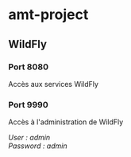 # amt-project

## WildFly

### Port 8080
Accès aux services WildFly

### Port 9990
Accès à l'administration de WildFly

*User : admin* \
*Password : admin*